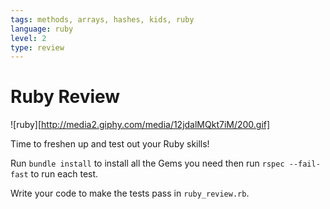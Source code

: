 ```yaml
---
tags: methods, arrays, hashes, kids, ruby
language: ruby
level: 2
type: review
---
```


# Ruby Review

![ruby][http://media2.giphy.com/media/12jdalMQkt7iM/200.gif]

Time to freshen up and test out your Ruby skills!

Run `bundle install` to install all the Gems you need then run `rspec --fail-fast` to run each test.

Write your code to make the tests pass in `ruby_review.rb`.